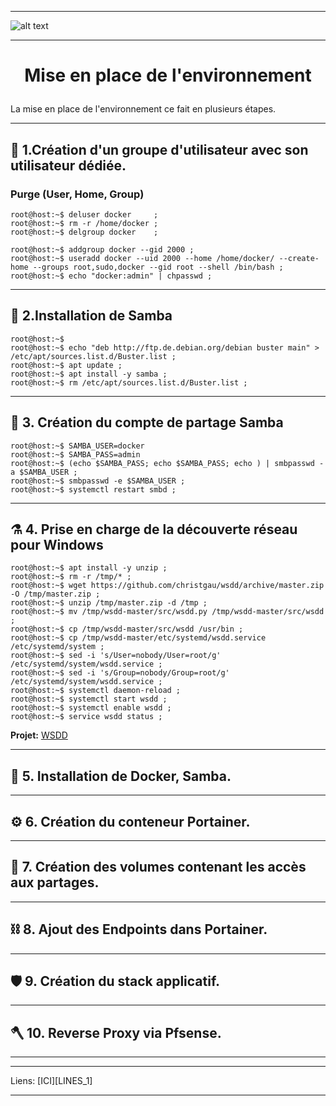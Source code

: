 ____
![alt text][LOGO]
____
# **<p align=center>Mise en place de l'environnement</align>** #

La mise en place de l'environnement ce fait en plusieurs étapes.
____

##   :satellite:   1.**Création d'un groupe d'utilisateur avec son utilisateur dédiée.**
### Purge (User, Home, Group)
````console
root@host:~$ deluser docker     ; 
root@host:~$ rm -r /home/docker ;
root@host:~$ delgroup docker    ;

root@host:~$ addgroup docker --gid 2000 ;
root@host:~$ useradd docker --uid 2000 --home /home/docker/ --create-home --groups root,sudo,docker --gid root --shell /bin/bash ;
root@host:~$ echo "docker:admin" | chpasswd ;
````
____
##  :microscope:  2.**Installation de Samba**
````console
root@host:~$ 
root@host:~$ echo "deb http://ftp.de.debian.org/debian buster main" > /etc/apt/sources.list.d/Buster.list ;
root@host:~$ apt update ;
root@host:~$ apt install -y samba ;
root@host:~$ rm /etc/apt/sources.list.d/Buster.list ;
````
____
##  :petri_dish:  3. **Création du compte de partage Samba**
````console
root@host:~$ SAMBA_USER=docker
root@host:~$ SAMBA_PASS=admin
root@host:~$ (echo $SAMBA_PASS; echo $SAMBA_PASS; echo ) | smbpasswd -a $SAMBA_USER ;
root@host:~$ smbpasswd -e $SAMBA_USER ;
root@host:~$ systemctl restart smbd ;
````
____

##  :alembic:     4. **Prise en charge de la découverte réseau pour Windows**
````console
root@host:~$ apt install -y unzip ;
root@host:~$ rm -r /tmp/* ;
root@host:~$ wget https://github.com/christgau/wsdd/archive/master.zip -O /tmp/master.zip ;
root@host:~$ unzip /tmp/master.zip -d /tmp ;
root@host:~$ mv /tmp/wsdd-master/src/wsdd.py /tmp/wsdd-master/src/wsdd ;
root@host:~$ cp /tmp/wsdd-master/src/wsdd /usr/bin ;
root@host:~$ cp /tmp/wsdd-master/etc/systemd/wsdd.service /etc/systemd/system ;
root@host:~$ sed -i 's/User=nobody/User=root/g' /etc/systemd/system/wsdd.service ;
root@host:~$ sed -i 's/Group=nobody/Group=root/g' /etc/systemd/system/wsdd.service ;
root@host:~$ systemctl daemon-reload ;
root@host:~$ systemctl start wsdd ;
root@host:~$ systemctl enable wsdd ;
root@host:~$ service wsdd status ;
````

**Projet:** [WSDD][LIEN_WSDD]

____

##  :test_tube:   5. **Installation de Docker, Samba.**

____

##  :gear:        6. **Création du conteneur Portainer.**
____

##  :magnet:      7. **Création des volumes contenant les accès aux partages.**
____

##  :chains:      8. **Ajout des Endpoints dans Portainer.**
____

##  :shield:      9. **Création du stack applicatif.**  
____

##  :axe:       10. **Reverse Proxy via Pfsense.**
____
***
Liens: [ICI][LINES_1]
****




[LOGO]: https://www.clipartmax.com/png/full/146-1469802_logo-logo-docker.png
[LIEN_WSDD]:https://devanswers.co/discover-ubuntu-machines-samba-shares-windows-10-network/ 
[LIEN_1]: # 
